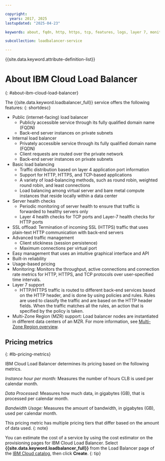 ```yaml
---

copyright:
  years: 2017, 2025
lastupdated: "2025-04-23"

keywords: about, fqdn, http, https, tcp, features, logs, layer 7, monitoring, health checks

subcollection: loadbalancer-service

---
```


{{site.data.keyword.attribute-definition-list}}

# About IBM Cloud Load Balancer
{: #about-ibm-cloud-load-balancer}

The {{site.data.keyword.loadbalancer_full}} service offers the following features:
{: shortdesc}

* Public (internet-facing) load balancer
   * Publicly accessible service through its fully qualified domain name (FQDN)
   * Back-end server instances on private subnets
* Internal load balancer
   * Privately accessible service through its fully qualified domain name (FQDN)
   * Client requests are routed over the private network
   * Back-end server instances on private subnets
* Basic load balancing
   * Traffic distribution based on layer 4 application port information
   * Support for HTTP, HTTPS, and TCP-based applications
   * A variety of load-balancing methods, such as round robin, weighted round robin, and least connections
   * Load balancing among virtual server and bare metal compute instances that reside locally within a data center
* Server health checks
   * Periodic monitoring of server health to ensure that traffic is forwarded to healthy servers only
   * Layer 4 health checks for TCP ports and Layer-7 health checks for HTTP ports
* SSL offload: Termination of incoming SSL (HTTPS) traffic that uses plain-text HTTP communication with back-end servers
* Advanced traffic management
   * Client stickiness (session persistence)
   * Maximum connections per virtual port
* Easy management that uses an intuitive graphical interface and API
* Built-in reliability
* Usage-based pricing
* Monitoring: Monitors the throughput, active connections and connection rate metrics for HTTP, HTTPS, and TCP protocols over user-specified time intervals.
* Layer 7 support
   * HTTP/HTTPS traffic is routed to different back-end services based on the HTTP header, and is done by using policies and rules. Rules are used to classify the traffic and are based on the HTTP header fields. When the traffic matches all the rules, an action that is specified by the policy is taken.
* Multi-Zone Region (MZR) support: Load balancer nodes are instantiated in different data centers of an MZR. For more information, see [Multi-Zone Region overview](/docs/loadbalancer-service?topic=loadbalancer-service-ibm-cloud-load-balancer-basics#multi-zone-region-mzr-overview).

## Pricing metrics
{: #lb-pricing-metrics}

IBM Cloud Load Balancer determines its pricing based on the following metrics.

*Instance hour per month:* Measures the number of hours CLB is used per calendar month.

*Data Processed:* Measures how much data, in gigabytes (GB), that is processed per calendar month.

*Bandwidth Usage:* Measures the amount of bandwidth, in gigabytes (GB), used per calendar month.

This pricing metric has multiple pricing tiers that differ based on the amount of data used.
{: note}

You can estimate the cost of a service by using the cost estimator on the provisioning pages for IBM Cloud Load Balancer. Select **{{site.data.keyword.loadbalancer_full}}** from the Load Balancer page of the [IBM Cloud catalog](https://cloud.ibm.com/catalog/infrastructure/load-balancer-group), then click **Create**.
{: tip}
